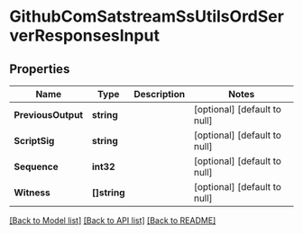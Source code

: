 # GithubComSatstreamSsUtilsOrdServerResponsesInput

## Properties
Name | Type | Description | Notes
------------ | ------------- | ------------- | -------------
**PreviousOutput** | **string** |  | [optional] [default to null]
**ScriptSig** | **string** |  | [optional] [default to null]
**Sequence** | **int32** |  | [optional] [default to null]
**Witness** | **[]string** |  | [optional] [default to null]

[[Back to Model list]](../README.md#documentation-for-models) [[Back to API list]](../README.md#documentation-for-api-endpoints) [[Back to README]](../README.md)

